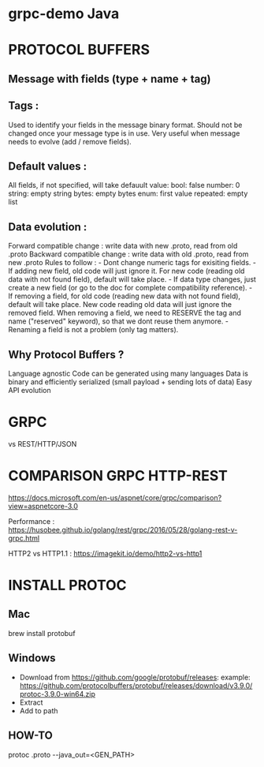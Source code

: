 # grpc-demo Java

# PROTOCOL BUFFERS

## Message with fields (type + name + tag)

## Tags :

Used to identify your fields in the message binary format.
Should not be changed once your message type is in use.
Very useful when message needs to evolve (add / remove fields).

## Default values :

All fields, if not specified, will take defauult value:
	bool: false
	number: 0
	string: empty string
	bytes: empty bytes
	enum: first value
	repeated: empty list
	
## Data evolution :

Forward compatible change : write data with new .proto, read from old .proto
Backward compatible change : write data with old .proto, read from new .proto
Rules to follow :
	- Dont change numeric tags for exisiting fields.
	- If adding new field, old code will just ignore it. For new code (reading old data with not found field), default will take place.
	- If data type changes, just create a new field (or go to the doc for complete compatibility reference).
	- If removing a field, for old code (reading new data with not found field), default will take place. New code reading old data will just ignore the removed field.
	When removing a field, we need to RESERVE the tag and name ("reserved" keyword), so that we dont reuse them anymore.
	- Renaming a field is not a problem (only tag matters).

## Why Protocol Buffers ?

Language agnostic
Code can be generated using many languages
Data is binary and efficiently serialized (small payload + sending lots of data)
Easy API evolution
	
# GRPC

vs REST/HTTP/JSON

# COMPARISON GRPC HTTP-REST
https://docs.microsoft.com/en-us/aspnet/core/grpc/comparison?view=aspnetcore-3.0

Performance : https://husobee.github.io/golang/rest/grpc/2016/05/28/golang-rest-v-grpc.html

HTTP2 vs HTTP1.1 : https://imagekit.io/demo/http2-vs-http1

# INSTALL PROTOC

## Mac
brew install protobuf

## Windows

- Download from https://github.com/google/protobuf/releases:
example:
https://github.com/protocolbuffers/protobuf/releases/download/v3.9.0/protoc-3.9.0-win64.zip
- Extract
- Add to path

## HOW-TO
protoc <FILE>.proto --java_out=<GEN_PATH>
